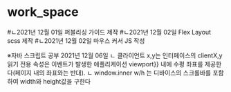 # work_space
#ㄴ2021년 12월 01일 퍼블리싱 가이드 제작
#ㄴ2021년 12월 02일 Flex Layout scss 제작
#ㄴ2021년 12월 02일 마우스 커서 JS 작성


※자바 스크립트 공부 2021년 12월 06일
ㄴ 클라이언트 x,y는 인터페이스의 clientX,y 읽기 전용 속성은 이벤트가 발생한 애플리케이션 viewport}} 내에 수평 좌표를 제공한다(페이지 내의 좌표와는 반대).
ㄴ window.inner w/h 는 디바이스의 스크롤바를 포함하여 width와 height값을 구한다
